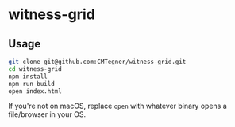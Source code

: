 # witness-grid

## Usage

```sh
git clone git@github.com:CMTegner/witness-grid.git
cd witness-grid
npm install
npm run build
open index.html
```

If you're not on macOS, replace `open` with whatever binary opens a file/browser in your OS.

